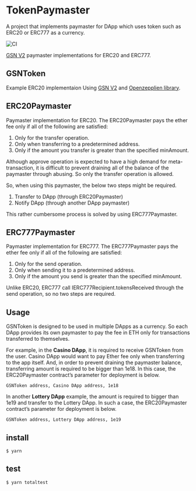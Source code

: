 # TokenPaymaster
A project that implements paymaster for DApp which uses token such as ERC20 or ERC777 as a currency.

![CI](https://github.com/bruce-eljovist/ERC20Paymaster/workflows/CI/badge.svg)

[GSN V2](https://github.com/opengsn/gsn) paymaster implementations for ERC20 and ERC777.


## GSNToken
Example ERC20 implementaion Using [GSN V2](https://github.com/opengsn/gsn) and [Openzepplien library](https://github.com/OpenZeppelin/openzeppelin-contracts).


## ERC20Paymaster
Paymaster implementation for ERC20. The ERC20Paymaster pays the ether fee only if all of the following are satisfied:
1. Only for the transfer operation.
2. Only when transferring to a predetermined address.
3. Only if the amount you transfer is greater than the specified minAmount.

Although approve operation is expected to have a high demand for meta-transaction, it is difficult to prevent draining all of the balance of the paymaster through abusing. So only the transfer operation is allowed.

So, when using this paymaster, the below two steps might be required.
1. Transfer to DApp (through ERC20Paymaster)
2. Notify DApp (through another DApp paymaster)

This rather cumbersome process is solved by using ERC777Paymaster.


## ERC777Paymaster
Paymaster implementation for ERC777. The ERC777Paymaster pays the ether fee only if all of the following are satisfied:
1. Only for the send operation.
2. Only when sending it to a predetermined address.
3. Only if the amount you send is greater than the specified minAmount.

Unlike ERC20, ERC777 call IERC777Recipient.tokensReceived through the send operation, so no two steps are required.



## Usage
GSNToken is designed to be used in multiple DApps as a currency. So each DApp provides its own paymaster to pay the fee in ETH only for transactions transferred to themselves.

For example, in the **Casino DApp**, it is required to receive GSNToken from the user. Casino DApp would want to pay Ether fee only when transferring to the app itself. And, in order to prevent draining the paymaster balance, transferring amount is required to be bigger than 1e18. In this case, the ERC20Paymaster contract’s parameter for deployment is below.

```
GSNToken address, Casino DApp address, 1e18
```

In another **Lottery DApp** example, the amount is required to bigger than 1e19 and transfer to the  Lottery DApp. In such a case, the ERC20Paymaster contract’s parameter for deployment is below.

```
GSNToken address, Lottery DApp address, 1e19
```


## install
```console
$ yarn
```

## test
```console
$ yarn totaltest
```